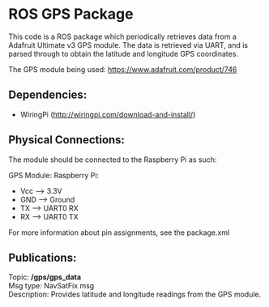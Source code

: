 # ROS GPS Package
This code is a ROS package which periodically retrieves data from a Adafruit
Ultimate v3 GPS module.
The data is retrieved via UART, and is parsed through to obtain the latitude and longitude GPS coordinates.

The GPS module being used: https://www.adafruit.com/product/746

## Dependencies:

- WiringPi (http://wiringpi.com/download-and-install/)

## Physical Connections:

The module should be connected to the Raspberry Pi as such:

  GPS Module:     Raspberry Pi:
  * Vcc        -->  3.3V
  * GND        -->  Ground
  * TX         -->  UART0 RX
  * RX         -->  UART0 TX
  
For more information about pin assignments, see the package.xml  

## Publications:

Topic:       **/gps/gps_data**<br />
Msg type:    NavSatFix msg  <br />
Description: Provides latitude and longitude readings from the GPS module.
